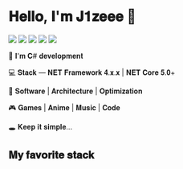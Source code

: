 # 𝐇𝐞𝐥𝐥𝐨, 𝐈'𝐦 𝐉𝟏𝐳𝐞𝐞𝐞 👋

[![](https://img.shields.io/badge/J1zeee-A101A6?stule=flat-square&logo=github)](https://github.com/J1zeee)
[![](https://img.shields.io/badge/J1zeee-7A207D?stule=flat-square&logo=github)](https://github.com/J1zeee)
[![](https://img.shields.io/badge/J1zeee-68006C?stule=flat-square&logo=github)](https://github.com/J1zeee)
[![](https://img.shields.io/badge/J1zeee-CD35D3?stule=flat-square&logo=github)](https://github.com/J1zeee)
[![](https://img.shields.io/badge/J1zeee-CF5FD3?stule=flat-square&logo=github)](https://github.com/J1zeee)

💼 𝐈'𝐦 𝐂# 𝐝𝐞𝐯𝐞𝐥𝐨𝐩𝐦𝐞𝐧𝐭

💻 𝐒𝐭𝐚𝐜𝐤 — 𝐍𝐄𝐓 𝐅𝐫𝐚𝐦𝐞𝐰𝐨𝐫𝐤 𝟒.𝐱.𝐱 | 𝐍𝐄𝐓 𝐂𝐨𝐫𝐞 𝟓.𝟎+

📖 𝐒𝐨𝐟𝐭𝐰𝐚𝐫𝐞 | 𝐀𝐫𝐜𝐡𝐢𝐭𝐞𝐜𝐭𝐮𝐫𝐞 | 𝐎𝐩𝐭𝐢𝐦𝐢𝐳𝐚𝐭𝐢𝐨𝐧

🎮 𝐆𝐚𝐦𝐞𝐬 | 𝐀𝐧𝐢𝐦𝐞 | 𝐌𝐮𝐬𝐢𝐜 | 𝐂𝐨𝐝𝐞 

🕳️ 𝐊𝐞𝐞𝐩 𝐢𝐭 𝐬𝐢𝐦𝐩𝐥𝐞...

## 𝐌𝐲 𝐟𝐚𝐯𝐨𝐫𝐢𝐭𝐞 𝐬𝐭𝐚𝐜𝐤
